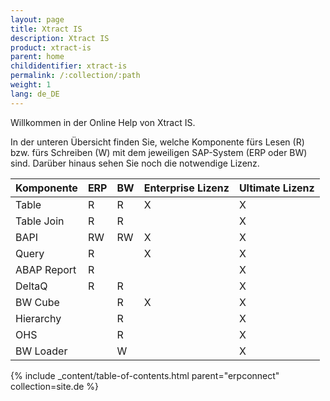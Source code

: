 ```yaml
---
layout: page
title: Xtract IS
description: Xtract IS
product: xtract-is
parent: home
childidentifier: xtract-is
permalink: /:collection/:path
weight: 1
lang: de_DE
---
```


Willkommen in der Online Help von Xtract IS. 

In der unteren Übersicht finden Sie, welche Komponente fürs Lesen (R) bzw. fürs Schreiben (W) mit dem jeweiligen SAP-System (ERP oder BW) sind. 
Darüber hinaus sehen Sie noch die notwendige Lizenz. 

| Komponente | ERP | BW | Enterprise Lizenz | Ultimate Lizenz |
|-------------|-----|----|--------------------|------------------|
| Table       | R   | R  | X                  | X                |
| Table Join  | R   | R  |                    | X                |
| BAPI        | RW  | RW | X                  | X                |
| Query       | R   |    | X                  | X                |
| ABAP Report | R   |    |                    | X                |
| DeltaQ      | R   | R  |                    | X                |
| BW Cube     |     | R  | X                  | X                |
| Hierarchy   |     | R  |                    | X                |
| OHS         |     | R  |                    | X                |
| BW Loader   |     | W  |                    | X                | 

{% include _content/table-of-contents.html parent="erpconnect" collection=site.de %}